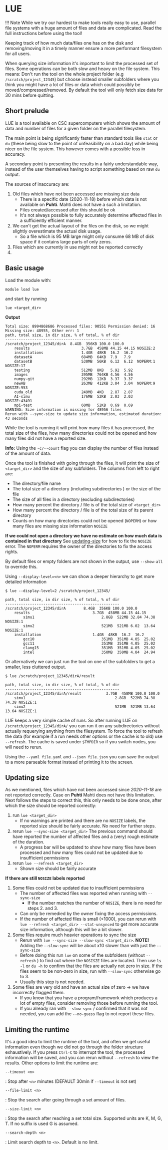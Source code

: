 # LUE

!!! Note
    While we try our hardest to make tools really easy to use, parallel file systems with a huge amount of files and data are complicated. Read the full instructions before using the tool!

Keeping track of how much data/files one has on the disk and removing/moving it in a timely manner ensure a more performant filesystem for all users.

When querying size information it's important to limit the processed set of files. 
Some operations can be both slow and heavy on the file system. This means:
Don't run the tool on the whole project folder (e.g `/scratch/project_12345`) but choose instead 
smaller subfolders where you think you might have a lot of files or data which could possibly
be moved/compressed/removed. By default the tool will only fetch size data for 30 mins before quitting.

## Short prelude

LUE is a tool available on CSC supercomputers which shows the amount of data and number of files
for a given folder on the parallel filesystem.

The main point is being significantly faster than standard tools like
`stat` or `du` (these being slow to the point of unfeasibility on a
bad day) while being nicer on the file system. This however comes with
a possible loss in accuracy.

A secondary point is presenting the results in a fairly understandable way,
instead of the user themselves having to script something based on raw `du` output.

The sources of inaccuracy are:

1. Old files which have not been accessed are missing size data
	- There is a specific date (2020-11-18) before which data is not available on **Puhti**. Mahti does not have a such a limitation. 
	- Files created/accessed after this should be ok
    - It's not always possible to fully accurately determine affected files in a sufficiently efficient manner.
2. We can't get the actual layout of the files on the disk, so we might slightly overestimate the actual disk usage.
	- So a file which is 95 MB large might only consume 68 MB of disk space if it contains large parts of only zeros.
3. Files which are currently in use might not be reported correctly
4. 
## Basic usage

Load the module with:

```
module load lue
```

and start by running 

```
lue <target_dir>
```

**Output**
```
Total size: 8994868686 Processed files: 90551 Permission denied: 16 Missing size: 48955, Other err: 1
path, total size, in dir size, % of total, % of dir
---------------------------------------------------
/scratch/project_12345/dirA  8.4GB  356KB 100.0 100.0
    results                       3.7GB  458MB 44.15 44.15 NOSIZE:2
    installations                 1.4GB  48KB  16.2  16.2 
    datasetA                      684MB  64KB  7.9   7.9
    datasetB                      530MB  56KB  6.12  6.12  NOPERM:1 NOSIZE:17
    testing                       512MB  8KB   5.92  5.92 
    images                        395MB  764KB 4.56  4.56 
    numpy-git                     292MB  12KB  3.37  3.37 
    newAB                         263MB  412KB 3.04  3.04  NOPERM:9 NOSIZE:953
    cuda_old                      249MB  4KB   2.87  2.87 
    AI-simu                       176MB  52KB  2.03  2.03  NOSIZE:43491
    mpi-test                      60MB   52KB  0.69  0.69 
WARNING: Size information is missing for 48956 files
Rerun with --sync-size to update size information, estimated duration: 43 seconds
```

While the tool is running it will print how many files it has processed, the total size of the files,
how many directories could not be opened and how many files did not have a reported size.

**Info:** Using the `-c/--count` flag you can display the number of files instead of the amount of data.

Once the tool is finished with going through the files, it will print the size of `<target_dir>`
and the size of any subfolders. The columns from left to right are:

- The directory/file name
- The total size of a directory (including subdirectories ) or the size of the file
- The size of all files in a directory (excluding subdirectories)
- How many percent the directory / file is of the total size of `<target_dir>`
- How many percent the directory / file is of the total size of its parent directory
- Counts on how many directories could not be opened  (`NOPERM`) or how many files are missing size information `NOSIZE`

**If we could not open a directory we have no estimate on how much data is contained in that directory**
See [updating-size](#updating-size) for how to fix the `NOSIZE` error. The `NOPERM` requires the owner of
the directories to fix the access rights.
 
By default files or empty folders are not shown in the output, use `--show-all` to override this.
 
Using `--display-level=<n>` we can show a deeper hierarchy to get more detailed information

```
$ lue --display-level=2 /scratch/project_12345/

path, total size, in dir size, % of total, % of dir
---------------------------------------------------
/scratch/project_12345/dirA        8.4GB  356KB 100.0 100.0
    results                            3.7GB  458MB 44.15 44.15
        simu1                              2.8GB  522MB 32.84 74.38 NOSIZE:1
        simu2                        	   521MB  521MB 6.02  13.64 NOSIZE:1
    installation                       1.4GB  48KB  16.2  16.2 
        gcc10                		       351MB  351MB 4.05  25.02
        gcc11                              351MB  351MB 4.05  25.02
        clang15                            351MB  351MB 4.05  25.02
        intel                              350MB  350MB 4.04  24.94
```

Or alternatively we can just run the tool on one of the subfolders to get a smaller, less cluttered output.
```
$ lue /scratch/project_12345/dirA/result

path, total size, in dir size, % of total, % of dir
---------------------------------------------------
/scratch/project_12345/dirA/result           3.7GB  458MB 100.0 100.0
    simu1                                        2.8GB  522MB 74.38 74.38 NOSIZE:1
    simu2                                        521MB  521MB 13.64 13.64 NOSIZE:1
```

LUE keeps a very simple cache of runs. So after running LUE on `/scratch/project_12345/dirA/` you can run it on any subdirectories
without actually requerying anything from the filesystem. To force the tool to refresh the data (for example if a run needs other
options or the cache is to old) use `--refresh`. The cache is saved under `$TMPDIR` so if you switch nodes, you will need to rerun.

Using the `--yaml file.yaml` and `--json file.json` you can save the output to a more parseable format instead of printing it to the screen.

## Updating size
As we mentioned, files which have not been accessed since _2020-11-18_ are not reported correctly. Case on **Puhti** Mahti does not have this limitation. Next follows the steps to correct this,
this only needs to be done once, after which the size should be reported correctly:

1. run `lue <target_dir>`
	- If no warnings are printed and there are no `NOSIZE` labels,  the reported size should be fairly accurate. No need for further steps. 
2. rerun `lue --sync-size <target_dir>` The previous command should have reported the number of affected files and a (very) rough estimate
   of the duration.
	- A progress bar will be updated to show how many files have been processed and how many files could not be updated due to insufficient
    permissions
3. rerun `lue --refresh <target_dir>`
	- Shown size should be fairly accurate

**If there are still `NOSIZE` labels reported**

1. Some files could not be updated due to insufficient permissions
	- The number of affected files was reported when running with `--sync-size` 
		- If the number matches the number of `NOSIZE`, there is no need for steps 2. and 3.
	- Can only be remedied by the owner fixing the access permissions. 
	- If the number of affected files is small (<1000), you can rerun with `lue --refresh <target_dir> --stat-unsynced` to get more
      accurate size information, although this will be a bit slower.
2. Some files require much heavier operations to sync the size
	- Rerun with `lue --sync-size --slow-sync <target_dir>`. **NOTE!** Adding the `--slow-sync` will be about x10 slower than with just
      the `--sync-size`
	- Before doing this run `lue` on some of the subfolders (without `--refresh` ) to find out where the `NOSISZE` files are located.
      Then use `ls -l` or `du -h` to confirm that the files are actually not zero in size. If the files seem to be non-zero in size,
      run with `--slow-sync` otherwise go to 3.
    - Usually this step is not needed.
3. Some files are very old and have an actual size of zero -> we have incorrectly flagged them. 
	- If you know that you have a program/framework which produces a lot of empty files, consider removing those before running the tool.
	- If you already ran with `--slow-sync` / confirmed that it was not needed, you can add the `--no-guess` flag to not report these files.


## Limiting the runtime

It's a good idea to limit the runtime of the tool, and often we get useful information
even though we did not go through the folder structure exhaustively.  If you press `Ctrl-C` to interrupt 
the tool, the processed information will be saved, and you can rerun without `--refresh` to view
the results. Other options to limit the runtime are: 

`--timeout <n>`

: Stop after `<n>` minutes (DEFAULT 30min if `--timeout` is not set)

`--file-limit <n>`

: Stop the search after going through a set amount of files.

`--size-limit <n>`

: Stop the search after reaching a set total size. Supported units are K, M, G, T. If no suffix is used G is assumed.

`--search-depth <n>`

: Limit search depth to `<n>`. Default is no limit.
